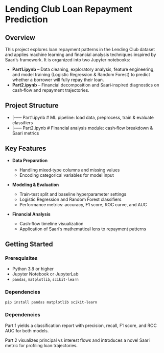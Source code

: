 # Lending Club Loan Repayment Prediction
## Overview

This project explores loan repayment patterns in the Lending Club dataset and applies machine learning and financial analysis techniques inspired by Saari’s framework. It is organized into two Jupyter notebooks:

- **Part1.ipynb** – Data cleaning, exploratory analysis, feature engineering, and model training (Logistic Regression & Random Forest) to predict whether a borrower will fully repay their loan.  
- **Part2.ipynb** – Financial decomposition and Saari‑inspired diagnostics on cash‑flow and repayment trajectories.

## Project Structure

- ├── Part1.ipynb # ML pipeline: load data, preprocess, train & evaluate classifiers
- ├── Part2.ipynb # Financial analysis module: cash‑flow breakdown & Saari metrics

## Key Features

- **Data Preparation**
  - Handling mixed‑type columns and missing values
  - Encoding categorical variables for model input

- **Modeling & Evaluation**
  - Train‑test split and baseline hyperparameter settings
  - Logistic Regression and Random Forest classifiers
  - Performance metrics: accuracy, F1 score, ROC curve, and AUC

- **Financial Analysis**
  - Cash‑flow timeline visualization
  - Application of Saari’s mathematical lens to repayment patterns

## Getting Started

### Prerequisites

- Python 3.8 or higher  
- Jupyter Notebook or JupyterLab  
- `pandas`, `matplotlib`, `scikit-learn`

### Dependencies
```bash
pip install pandas matplotlib scikit-learn
```
### Dependencies
Part 1 yields a classification report with precision, recall, F1 score, and ROC AUC for both models.

Part 2 visualizes principal vs interest flows and introduces a novel Saari metric for profiling loan trajectories.

